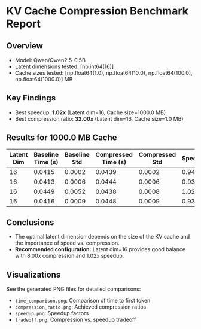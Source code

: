 # KV Cache Compression Benchmark Report

## Overview

- Model: Qwen/Qwen2.5-0.5B
- Latent dimensions tested: [np.int64(16)]
- Cache sizes tested: [np.float64(1.0), np.float64(10.0), np.float64(100.0), np.float64(1000.0)] MB

## Key Findings

- Best speedup: **1.02x** (Latent dim=16, Cache size=1000.0 MB)
- Best compression ratio: **32.00x** (Latent dim=16, Cache size=1.0 MB)

## Results for 1000.0 MB Cache

| Latent Dim | Baseline Time (s) | Baseline Std | Compressed Time (s) | Compressed Std | Speedup | Compression Ratio |
|------------|------------------|--------------|---------------------|----------------|---------|-------------------|
| 16 | 0.0415 | 0.0002 | 0.0439 | 0.0002 | 0.94 | 32.00 |
| 16 | 0.0413 | 0.0006 | 0.0444 | 0.0006 | 0.93 | 16.00 |
| 16 | 0.0449 | 0.0052 | 0.0438 | 0.0008 | 1.02 | 8.00 |
| 16 | 0.0416 | 0.0009 | 0.0448 | 0.0009 | 0.93 | 4.00 |

## Conclusions

- The optimal latent dimension depends on the size of the KV cache and the importance of speed vs. compression.
- **Recommended configuration:** Latent dim=16 provides good balance with 8.00x compression and 1.02x speedup.

## Visualizations

See the generated PNG files for detailed comparisons:
- `time_comparison.png`: Comparison of time to first token
- `compression_ratio.png`: Achieved compression ratios
- `speedup.png`: Speedup factors
- `tradeoff.png`: Compression vs. speedup tradeoff
